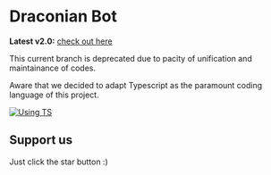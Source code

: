 # Draconian Bot

**Latest v2.0:** [check out here](https://github.com/ckt1031/DraconianBot)

This current branch is deprecated due to pacity of unification and maintainance of codes.

Aware that we decided to adapt Typescript as the paramount coding language of this project.

[![Using TS](https://img.shields.io/badge/Using-TypeScript-Blue.svg)](https://shields.io/)

## Support us

 Just click the star button :)
